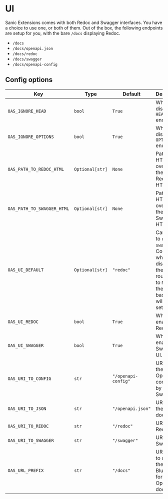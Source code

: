 # UI

Sanic Extensions comes with both Redoc and Swagger interfaces. You have a choice to use one, or both of them. Out of the box, the following endpoints are setup for you, with the bare `/docs` displaying Redoc.

- `/docs`
- `/docs/openapi.json`
- `/docs/redoc`
- `/docs/swagger`
- `/docs/openapi-config`

## Config options

| **Key**                    | **Type**        | **Default**         | **Desctiption**                                                                                                                              |
| -------------------------- | --------------- | ------------------- | -------------------------------------------------------------------------------------------------------------------------------------------- |
| `OAS_IGNORE_HEAD`          | `bool`          | `True`              | Whether to display `HEAD` endpoints.                                                                                                         |
| `OAS_IGNORE_OPTIONS`       | `bool`          | `True`              | Whether to display `OPTIONS` endpoints.                                                                                                      |
| `OAS_PATH_TO_REDOC_HTML`   | `Optional[str]` | `None`              | Path to HTML to override the default Redoc HTML                                                                                              |
| `OAS_PATH_TO_SWAGGER_HTML` | `Optional[str]` | `None`              | Path to HTML to override the default Swagger HTML                                                                                            |
| `OAS_UI_DEFAULT`           | `Optional[str]` | `"redoc"`           | Can be set to `redoc` or `swagger`. Controls which UI to display on the base route. If set to `None`, then the base route will not be setup. |
| `OAS_UI_REDOC`             | `bool`          | `True`              | Whether to enable Redoc UI.                                                                                                                  |
| `OAS_UI_SWAGGER`           | `bool`          | `True`              | Whether to enable Swagger UI.                                                                                                                |
| `OAS_URI_TO_CONFIG`        | `str`           | `"/openapi-config"` | URI path to the OpenAPI config used by Swagger                                                                                               |
| `OAS_URI_TO_JSON`          | `str`           | `"/openapi.json"`   | URI path to the JSON document.                                                                                                               |
| `OAS_URI_TO_REDOC`         | `str`           | `"/redoc"`          | URI path to Redoc.                                                                                                                           |
| `OAS_URI_TO_SWAGGER`       | `str`           | `"/swagger"`        | URI path to Swagger.                                                                                                                         |
| `OAS_URL_PREFIX`           | `str`           | `"/docs"`           | URL prefix to use for the Blueprint for OpenAPI docs.                                                                                        |
